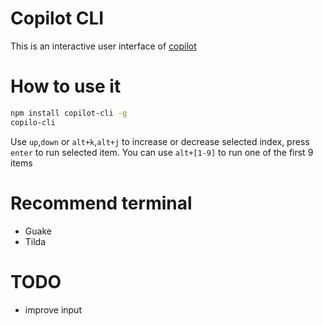 # Copilot CLI 

This is an interactive user interface of [copilot](https://www.npmjs.com/package/copilot-core)

# How to use it

```bash
npm install copilot-cli -g
copilo-cli
```
Use `up`,`down` or `alt+k`,`alt+j` to increase or decrease selected index, press `enter` to run selected item. You can use `alt+[1-9]` to run one of the first 9 items

# Recommend terminal
+ Guake
+ Tilda

# TODO
+ improve input
